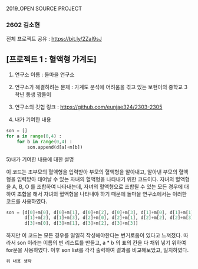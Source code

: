 2019_OPEN SOURCE PROJECT
### 2602 김소현

전체 프로젝트 공유 : https://bit.ly/2ZaI9sJ

## [프로젝트 1 : 혈액형 가계도]

1) 연구소 이름 : 돌마을 연구소

2) 연구소가 해결하려는 문제 : 가계도 분석에 어려움을 겪고 있는 보현이의 중학교 3학년 동생 짱돌이

3) 연구소의 깃헙 링크 : https://github.com/eunjae324/2303-2305

4) 내가 기여한 내용

```python
son = []
for a in range(0,4) :
    for b in range(0,4) : 
        son.append(d[a]+m[b])
```
5)내가 기여한 내용에 대한 설명

이 코드는 조부모의 혈액형을 입력받아 부모의 혈액형을 알아내고, 알아낸 부모의 혈액형을 입력받아 태어날 수 있는 자녀의 혈액형을 나타내기 위한 코드이다. 자녀의 혈액형을 A, B, O 를 조합하여 나타내는데, 자녀의 혈액형으로 조합될 수 있는 모든 경우에 대하여 조합을 해서 자녀의 혈액형을 나타내야 하기 때문에 돌마을 연구소에서는 이러한 코드를 사용하였다. 
```python
son = [d[0]+m[0], d[0]+m[1], d[0]+m[2], d[0]+m[3], d[1]+m[0], d[1]+m[1], 
       d[1]+m[2], d[1]+m[3], d[2]+m[0], d[2]+m[1], d[2]+m[2], d[2]+m[3], 
       d[3]+m[0], d[3]+m[1], d[3]+m[2], d[3]+m[3]]
```
하지만 이 코드는 모든 경우를 일일히 작성해야한다는 번거로움이 있다고 느껴졌다. 따라서 son 이라는 이름의 빈 리스트를 만들고, a * b 의 표의 칸을 다 채워 넣기 위하여 for문을 사용하였다. 이후 son list를 각각 출력하여 결과를 비교해보았고, 일치하였다. 

```python
위 내용 생략

# 원본
son = [d[0]+m[0], d[0]+m[1], d[0]+m[2], d[0]+m[3], d[1]+m[0], d[1]+m[1], 
       d[1]+m[2], d[1]+m[3], d[2]+m[0], d[2]+m[1], d[2]+m[2], d[2]+m[3], 
       d[3]+m[0], d[3]+m[1], d[3]+m[2], d[3]+m[3]]
print(son)

# 출력 결과
아버지의 혈액형을 입력하세요 Ex) A :  A
친할아버지의 혈액형을 입력하세요 :A
친할머니의 혈액형을 입력하세요 :A
어머니의 혈액형을 입력하세요 Ex) A :  A
외할아버지의 혈액형을 입력하세요 :A
외할머니의 혈액형을 입력하세요 :B
['AA', 'AO', 'AA', 'AO', 'AA', 'AO', 'AA', 'AO', 'AA', 'AO', 'AA', 'AO', 'OA', 'OO', 'OA', 'OO']

# 수정본
son = []
for a in range(0,4) :
    for b in range(0,4) : 
        son.append(d[a]+m[b])
print(son)

# 출력 결과
아버지의 혈액형을 입력하세요 Ex) A :  A
친할아버지의 혈액형을 입력하세요 :A
친할머니의 혈액형을 입력하세요 :A
어머니의 혈액형을 입력하세요 Ex) A :  A
외할아버지의 혈액형을 입력하세요 :A
외할머니의 혈액형을 입력하세요 :B
['AA', 'AO', 'AA', 'AO', 'AA', 'AO', 'AA', 'AO', 'AA', 'AO', 'AA', 'AO', 'OA', 'OO', 'OA', 'OO']
 ```
 
6)내가 기여한 내용의 반영 여부 : (O,X 중 선택해주세요)

## [프로젝트 2 : 자동 채점 프로그램]

1) 연구소 이름 : 날카로운(-1) 연구소

2) 연구소가 해결하려는 문제 : 시험지 채점으로 인해 클래식 공연에 갈 수 없는 김꼼꼼선생님

3) 연구소의 깃헙 링크 : https://www.youtube.com/watch?v=uuvztTS3jyQ

4) 내가 기여한 내용

5)내가 기여한 내용에 대한 설명

프로젝트 2는 우리 연구소에서 진행한 프로젝트로, 발전시키고 싶은 부분이 많이 있었다.

선생님의 피드백
- 총점뿐만 아니라 소문항 점수와 문항 당 소문항 점수의 합, 선생님 별 점수/만점이 나타나면 좋겠다. (by 임수진 선생님)
- 채점을 다 하고 많은 데이터를 보다 보니까 서술형 점수가 어디서 깎인 것인지 직관적으로 확인하기 어려운 문제가 있다. 이 프로그램을 개선하여 학생들이 어디에서 실수하는지 통계적으로 시각화 하면 좋을 것 같다. (by 임홍헌 선생님)

제언
- 현실화 문제 :: 학생 답안지를 스캔하는 기술 개발
- 융통성 있는 채점 :: 기계 학습을 통해 문맥 해석 및 유사 단어, 전문 용어 학습
- 채점 결과 시각화 :: 데이터 분석을 통해 정답률 등을 통계적으로 시각화
- 대소문자 구분이 필요한 문제 :: 유전 문제 등 대소문자 구분이 필요한 경우는 따로 마크해 분류해 채점

현실적으로 효과적으로 수정해 발전시킬 수 있는 부분은 채점 결과를 시각화하는 것이라고 판단하였다. 따라서 2604 김소현의 답안지 데이터 뿐만 아니라 2601 김세찬, 2602 허민영, 2603 박하민, 2605 허정연의 답안지 csv 파일을 임의로 만들어서 통계를 내기로 하였다. 

이에 앞서, 자동채점프로그램을 더 편리하게 하기 위하여 이와 같이 총 문제 중 몇 문제를 맞았고, 몇 문제를 틀렸는지 계산하여 출력해주는 코드를 추가하였다. 소문항을 채점할 때 모든 키워드가 포함될 때마다 true 값을 지정하기 때문에 for문에서 true 값이 될 때마다 맞은 개수에 +1을 해주면 맞은 키워드 수를 세개 되어 선생님 답안지 리스트의 원소 수, 즉 총 문제수를 len을 통해 list의 개수를 세었고, 틀린 문제 수를 for문에서 false값이 될 때, 즉 키워드가 하나라도 빠진 경우 = 오답인 경우이므로 이때 틀린 개수에 +1을 해주었다. 이후 총 문제 수에서 틀린 개수를 빼면 맞은 개수가 된다. 

```python
import csv
s = open("생명과학실험.csv") 
g = csv.reader(s)
answer = [] 
number = []
score = [] 
for raw in g :
    answer.append(raw[1]) 
    number.append(raw[0]) 
    score.append(raw[2]) 
s.close()

f1 = open( "2604김소현.csv") 
g1 = csv.reader(f1)
stanswer = [] 
for raw in g1 :
    stanswer.append(raw[1]) 
f1.close()

new = [] 
for i in range(0,len(answer)) : 
    n = answer[i].split('/') 
    new.append(n) 
문제수 = int(len(answer))
틀린개수 = 0
점수 = 0 
오답 = [] 
그림문제 = [] 
for j in range(0, len(stanswer)) : 
    txt = stanswer[j].upper() 
    sc = float(score[j]) 
    cp = True 
    for i in range(len(new[j])) : 
        ans = new[j][i].upper() 
        if ans in txt :
            cp = True
            scs1.append(1)
        if ans not in txt : 
            cp = False 
            오답.append(number[j]) 
            틀린개수 += 1
            scs1.append(0)
            break 
        if str(ans) == '그림생략' : 
            n = number[j] 
            그림문제.append(n) 
    if cp : 
        점수 += sc 
맞은개수 = 문제수 - 틀린개수

print('채점 결과 : ',f1.name,'의',s.name,'과목의 총점은',점수,'점입니다')
print('확인 사항 :',str(그림문제),'번은 그림을 그리는 문제이므로 시험지를 확인해주세요')
print('틀린 문제 :',str(오답),'번 입니다')
print('총',문제수, '개 소문제 중', 맞은개수,' 개 맞고,',틀린개수,'개 틀렸습니다')
```
출력 결과를 확인해보았을 때, 맞은 개수 + 틀린 개수 = 문제수가 되어 제대로 작동한다는 것을 확인할 수 있었다. 

```python
채점 결과 :  2604김소현.csv 의 생명과학실험.csv 과목의 총점은 82.0 점입니다
확인 사항 : ['13.1', '20.1'] 번은 그림을 그리는 문제이므로 시험지를 확인해주세요
틀린 문제 : ['1.2', '2.1', '3.1', '4.1', '4.4', '5.4', '6.1', '6.3.2', '7', '17.1', '18.2.3'] 번 입니다
총 60 개 소문제 중 49  개 맞고, 11 개 틀렸습니다
``` 

6)내가 기여한 내용의 반영 여부 : (O,X 중 선택해주세요)

## [프로젝트 3 : 길 찾기 문제 해결 프로그램의 코드 오류 수정]
1) 연구소 이름 : (공유 파일에서 복붙하세요)
2) 연구소가 해결하려는 문제 : (공유 파일에서 복붙하세요)
3) 연구소의 깃헙 링크 : (공유 파일에서 복붙하세요)
4) 내가 기여한 내용
(코드, 주석, 문서화 등 내가 기여한 내용을 복붙해주세요)
5) 내가 기여한 내용에 대한 설명
(자신이 어떤 기여를 한 것인지 설명해주세요)
6) 내가 기여한 내용의 반영 여부 : (O,X 중 선택해주세요)
